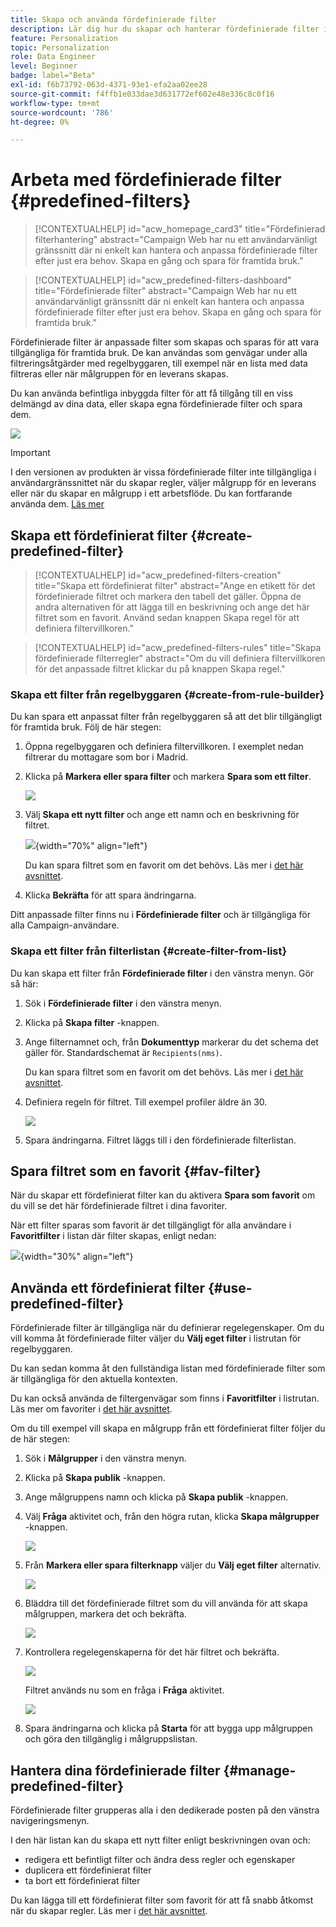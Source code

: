 ```yaml
---
title: Skapa och använda fördefinierade filter
description: Lär dig hur du skapar och hanterar fördefinierade filter i Adobe Campaign webbgränssnitt
feature: Personalization
topic: Personalization
role: Data Engineer
level: Beginner
badge: label="Beta"
exl-id: f6b73792-063d-4371-93e1-efa2aa02ee28
source-git-commit: f4ffb1e033dae3d631772ef602e48e336c8c0f16
workflow-type: tm+mt
source-wordcount: '786'
ht-degree: 0%

---
```


# Arbeta med fördefinierade filter {#predefined-filters}

>[!CONTEXTUALHELP]
>id="acw_homepage_card3"
>title="Fördefinierad filterhantering"
>abstract="Campaign Web har nu ett användarvänligt gränssnitt där ni enkelt kan hantera och anpassa fördefinierade filter efter just era behov. Skapa en gång och spara för framtida bruk."

>[!CONTEXTUALHELP]
>id="acw_predefined-filters-dashboard"
>title="Fördefinierade filter"
>abstract="Campaign Web har nu ett användarvänligt gränssnitt där ni enkelt kan hantera och anpassa fördefinierade filter efter just era behov. Skapa en gång och spara för framtida bruk."

Fördefinierade filter är anpassade filter som skapas och sparas för att vara tillgängliga för framtida bruk. De kan användas som genvägar under alla filtreringsåtgärder med regelbyggaren, till exempel när en lista med data filtreras eller när målgruppen för en leverans skapas.

Du kan använda befintliga inbyggda filter för att få tillgång till en viss delmängd av dina data, eller skapa egna fördefinierade filter och spara dem.

![](assets/predefined-filters-menu.png)

>[!IMPORTANT]
>
>I den versionen av produkten är vissa fördefinierade filter inte tillgängliga i användargränssnittet när du skapar regler, väljer målgrupp för en leverans eller när du skapar en målgrupp i ett arbetsflöde. Du kan fortfarande använda dem. [Läs mer](guardrails.md#predefined-filters-filters-guardrails-limitations)


## Skapa ett fördefinierat filter {#create-predefined-filter}

>[!CONTEXTUALHELP]
>id="acw_predefined-filters-creation"
>title="Skapa ett fördefinierat filter"
>abstract="Ange en etikett för det fördefinierade filtret och markera den tabell det gäller. Öppna de andra alternativen för att lägga till en beskrivning och ange det här filtret som en favorit. Använd sedan knappen Skapa regel för att definiera filtervillkoren."

>[!CONTEXTUALHELP]
>id="acw_predefined-filters-rules"
>title="Skapa fördefinierade filterregler"
>abstract="Om du vill definiera filtervillkoren för det anpassade filtret klickar du på knappen Skapa regel."

### Skapa ett filter från regelbyggaren {#create-from-rule-builder}

Du kan spara ett anpassat filter från regelbyggaren så att det blir tillgängligt för framtida bruk. Följ de här stegen:

1. Öppna regelbyggaren och definiera filtervillkoren. I exemplet nedan filtrerar du mottagare som bor i Madrid.
1. Klicka på **Markera eller spara filter** och markera **Spara som ett filter**.

   ![](assets/predefined-filters-save.png)

1. Välj **Skapa ett nytt filter** och ange ett namn och en beskrivning för filtret.

   ![](assets/predefined-filters-save-filter.png){width="70%" align="left"}

   Du kan spara filtret som en favorit om det behövs. Läs mer i [det här avsnittet](#fav-filter).

1. Klicka **Bekräfta** för att spara ändringarna.

Ditt anpassade filter finns nu i **Fördefinierade filter** och är tillgängliga för alla Campaign-användare.


### Skapa ett filter från filterlistan {#create-filter-from-list}


Du kan skapa ett filter från **Fördefinierade filter** i den vänstra menyn. Gör så här:

1. Sök i **Fördefinierade filter** i den vänstra menyn.
1. Klicka på **Skapa filter** -knappen.
1. Ange filternamnet och, från **Dokumenttyp** markerar du det schema det gäller för. Standardschemat är `Recipients(nms)`.

   Du kan spara filtret som en favorit om det behövs. Läs mer i [det här avsnittet](#fav-filter).

1. Definiera regeln för filtret. Till exempel profiler äldre än 30.

   ![](assets/filter-30+.png)

1. Spara ändringarna. Filtret läggs till i den fördefinierade filterlistan.


## Spara filtret som en favorit {#fav-filter}

När du skapar ett fördefinierat filter kan du aktivera **Spara som favorit** om du vill se det här fördefinierade filtret i dina favoriter.


När ett filter sparas som favorit är det tillgängligt för alla användare i **Favoritfilter** i listan där filter skapas, enligt nedan:

![](assets/predefined-filters-favorite.png){width="30%" align="left"}


## Använda ett fördefinierat filter {#use-predefined-filter}

Fördefinierade filter är tillgängliga när du definierar regelegenskaper. Om du vill komma åt fördefinierade filter väljer du **Välj eget filter** i listrutan för regelbyggaren.

Du kan sedan komma åt den fullständiga listan med fördefinierade filter som är tillgängliga för den aktuella kontexten.

Du kan också använda de filtergenvägar som finns i **Favoritfilter** i listrutan. Läs mer om favoriter i [det här avsnittet](#fav-filter).

Om du till exempel vill skapa en målgrupp från ett fördefinierat filter följer du de här stegen:

1. Sök i **Målgrupper** i den vänstra menyn.
1. Klicka på **Skapa publik** -knappen.
1. Ange målgruppens namn och klicka på **Skapa publik** -knappen.
1. Välj **Fråga** aktivitet och, från den högra rutan, klicka **Skapa målgrupper** -knappen.

   ![](assets//build-audience-from-filter.png)

1. Från **Markera eller spara filterknapp** väljer du **Välj eget filter** alternativ.

   ![](assets/build-audience-select-custom-filter.png)

1. Bläddra till det fördefinierade filtret som du vill använda för att skapa målgruppen, markera det och bekräfta.

   ![](assets/build-audience-filter-list.png)

1. Kontrollera regelegenskaperna för det här filtret och bekräfta.

   ![](assets/build-audience-check.png)

   Filtret används nu som en fråga i **Fråga** aktivitet.

   ![](assets/build-audience-confirm.png)

1. Spara ändringarna och klicka på **Starta** för att bygga upp målgruppen och göra den tillgänglig i målgruppslistan.

## Hantera dina fördefinierade filter {#manage-predefined-filter}

Fördefinierade filter grupperas alla i den dedikerade posten på den vänstra navigeringsmenyn.

I den här listan kan du skapa ett nytt filter enligt beskrivningen ovan och:

* redigera ett befintligt filter och ändra dess regler och egenskaper
* duplicera ett fördefinierat filter
* ta bort ett fördefinierat filter

Du kan lägga till ett fördefinierat filter som favorit för att få snabb åtkomst när du skapar regler. Läs mer i [det här avsnittet](#fav-filter).

<!--
## Built-in predefined filters {#ootb-predefined-filter}

Campaign comes with a set of predefined filters, built from the client console. These filters can be used to define your audiences, and rules. They must not be modified.
-->
